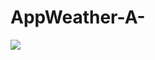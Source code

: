 # AppWeather-A-
<p>
  <img src="https://github.com/DianaMartha1615051068/AppWheater-A-/scrnsht.PNG">
</p>
